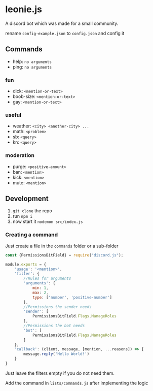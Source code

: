 # leonie.js

A discord bot which was made for a small community.

rename `config-example.json` to `config.json` and config it

## Commands

- help: `no arguments`
- ping: `no arguments`

### fun
- dick: `<mention-or-text>`
- boob-size: `<mention-or-text>`
- gay: `<mention-or-text>`

### useful
- weather: `<city> <another-city> ...`
- math: `<problem>`
- sb: `<query>`
- kn: `<query>`

### moderation
- purge: `<positive-amount>`
- ban: `<mention>`
- kick: `<mention>`
- mute: `<mention>`


## Development

1. `git clone` the repo
2. run `npm i`
3. now start it `nodemon src/index.js`

### Creating a command

Just create a file in the `commands` folder or a sub-folder

```js
const {PermissionsBitField} = require("discord.js");

module.exports = {
    'usage': '<mention>',
    'filter': {
        //Rules for arguments
        'arguments': {
            min: 1,
            max: 2,
            type: ['number', 'positive-number']
        },
        //Permissions the sender needs
        'sender': [
            PermissionsBitField.Flags.ManageRoles
        ],
        //Permissions the bot needs
        'bot': [
            PermissionsBitField.Flags.ManageRoles
        ]
    },
    'callback': (client, message, [mention, ...reasons]) => {
        message.reply('Hello World!')
    }
}

```

Just leave the filters empty if you do not need them.

Add the command in `lists/commands.js` after implementing the logic